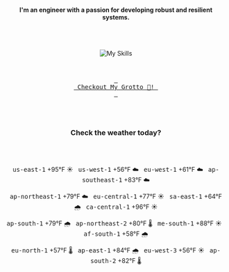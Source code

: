 <h4 align="center">I'm an engineer with a passion for developing robust and resilient systems.</h4>

<div align="center">
  <br/><br/>

![My Skills](https://go-skill-icons.vercel.app/api/icons?i=aws,azure,ts,go,docker,kubernetes,argocd,python&perline=4&theme=light)

<br/>

[<kbd> <br> Checkout My Grotto 🍵! <br> </kbd>](https://sathirak.me/)
  
</div>

<br/>
<br/>

<h3 align="center">Check the weather today?</h3>
<!-- start-daily-update -->
<div align="center">
  <!-- Updated on Tue Jun 24 01:52:07 UTC 2025 --><br><br>

  <kbd>us-east-1</kbd> +95°F ☀️ &nbsp; 
  <kbd>us-west-1</kbd> +56°F ☁️ &nbsp; 
  <kbd>eu-west-1</kbd> +61°F ☁️ &nbsp; 
  <kbd>ap-southeast-1</kbd> +83°F ☁️ <br>

  <kbd>ap-northeast-1</kbd> +79°F ☁️ &nbsp; 
  <kbd>eu-central-1</kbd> +77°F ☀️ &nbsp; 
  <kbd>sa-east-1</kbd> +64°F 🌧️ &nbsp; 
  <kbd>ca-central-1</kbd> +96°F ☀️ <br>

  <kbd>ap-south-1</kbd> +79°F 🌧️ &nbsp; 
  <kbd>ap-northeast-2</kbd> +80°F 🌡️ &nbsp; 
  <kbd>me-south-1</kbd> +88°F ☀️ &nbsp; 
  <kbd>af-south-1</kbd> +58°F 🌧️ <br>

  <kbd>eu-north-1</kbd> +57°F 🌡️ &nbsp; 
  <kbd>ap-east-1</kbd> +84°F 🌧️ &nbsp; 
  <kbd>eu-west-3</kbd> +56°F ☀️ &nbsp; 
  <kbd>ap-south-2</kbd> +82°F 🌡️
</div>
<!-- end-daily-update -->
